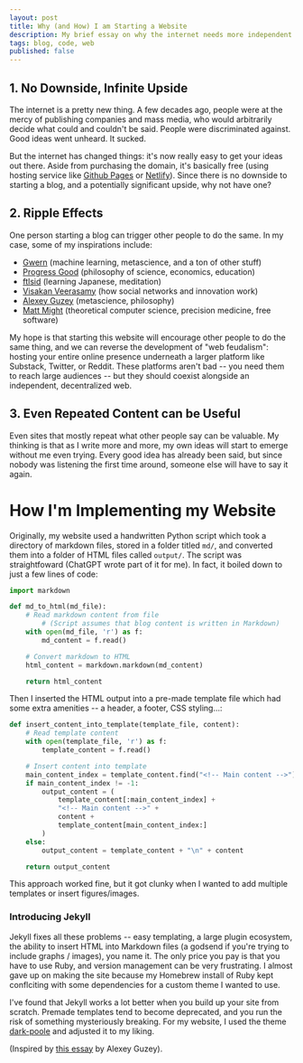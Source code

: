 ```yaml
---
layout: post
title: Why (and How) I am Starting a Website 
description: My brief essay on why the internet needs more independent blog sites run by independent tinkerers.
tags: blog, code, web 
published: false
---
```


## 1. No Downside, Infinite Upside
The internet is a pretty new thing. A few decades ago, people were at the mercy of publishing companies and mass media, who would arbitrarily decide what could and couldn't be said. People were discriminated against. Good ideas went unheard. It sucked. 

But the internet has changed things: it's now really easy to get your ideas out there. Aside from purchasing the domain, it's basically free (using hosting service like [Github Pages](https://pages.github.com/) or [Netlify](https://www.netlify.com/)). Since there is no downside to starting a blog, and a potentially significant upside, why not have one?
## 2. Ripple Effects
One person starting a blog can trigger other people to do the same. In my case, some of my inspirations include: 
- [Gwern](https://gwern.net/index) (machine learning, metascience, and a ton of other stuff)
- [Progress Good](https://www.arjunkhemani.com/about) (philosophy of science, economics, education)
- [ftlsid](https://ftlsid.com) (learning Japanese, meditation)
- [Visakan Veerasamy](https://visakanv.com) (how social networks and innovation work)
- [Alexey Guzey](https://guzey.com/) (metascience, philosophy)
- [Matt Might](https://matt.might.net/) (theoretical computer science, precision medicine, free software)

My hope is that starting this website will encourage other people to do the same thing, and we can reverse the development of "web feudalism": hosting your entire online presence underneath a larger platform like Substack, Twitter, or Reddit. These platforms aren't bad -- you need them to reach large audiences -- but they should coexist alongside an independent, decentralized web.
## 3. Even Repeated Content can be Useful
Even sites that mostly repeat what other people say can be valuable. My thinking is that as I write more and more, my own ideas will start to emerge without me even trying. Every good idea has already been said, but since nobody was listening the first time around, someone else will have to say it again. 


# How I'm Implementing my Website 
Originally, my website used a handwritten Python script which took a directory of markdown files, stored in a folder titled `md/`, and converted them into a folder of HTML files called `output/`.
The script was straightfoward (ChatGPT wrote part of it for me). In fact, it boiled down to just a few lines of code: 
```python
import markdown

def md_to_html(md_file):
    # Read markdown content from file 
		# (Script assumes that blog content is written in Markdown)
    with open(md_file, 'r') as f:
        md_content = f.read()

    # Convert markdown to HTML
    html_content = markdown.markdown(md_content)

    return html_content
```
Then I inserted the HTML output into a pre-made template file which had some extra amenities -- a header, a footer, CSS styling...:
```python
def insert_content_into_template(template_file, content):
    # Read template content
    with open(template_file, 'r') as f:
        template_content = f.read()

    # Insert content into template
    main_content_index = template_content.find("<!-- Main content -->")
    if main_content_index != -1:
        output_content = (
            template_content[:main_content_index] +
            "<!-- Main content -->" +
            content +
            template_content[main_content_index:]
        )
    else:
        output_content = template_content + "\n" + content

    return output_content
```
This approach worked fine, but it got clunky when I wanted to add multiple templates or insert figures/images. 
### Introducing Jekyll
Jekyll fixes all these problems -- easy templating, a large plugin ecosystem, the ability to insert HTML into Markdown files (a godsend if you're trying to include graphs / images), you name it. The only price you pay is that you have to use Ruby, and version management can be very frustrating. I almost gave up on making the site because my Homebrew install of Ruby kept conflciting with some dependencies for a custom theme I wanted to use. 

I've found that Jekyll works a lot better when you build up your site from scratch. Premade templates tend to become deprecated, and you run the risk of something mysteriously breaking. For my website, I used the theme [dark-poole](https://andrewhwanpark.github.io/dark-poole/) and adjusted it to my liking. 

(Inspired by [this essay](https://guzey.com/personal/why-have-a-blog/) by Alexey Guzey).	
